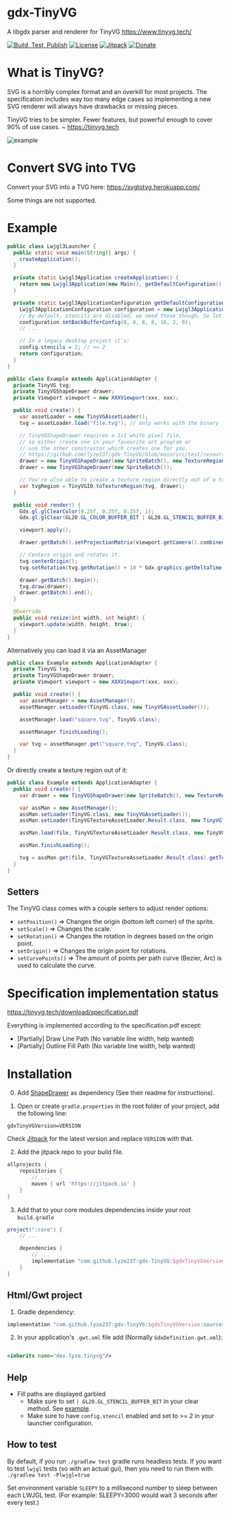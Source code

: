 # gdx-TinyVG

A libgdx parser and renderer for TinyVG https://www.tinyvg.tech/

[![Build, Test, Publish](https://github.com/lyze237/gdx-TinyVG/workflows/Test/badge.svg?branch=main)](https://github.com/lyze237/gdx-TinyVG/actions?query=workflow%3A%22Test%22)
[![License](https://img.shields.io/github/license/lyze237/gdx-TinyVG)](https://github.com/lyze237/gdx-TinyVG/blob/main/LICENSE)
[![Jitpack](https://jitpack.io/v/lyze237/gdx-TinyVG.svg)](https://jitpack.io/#lyze237/gdx-TinyVG)
[![Donate](https://img.shields.io/badge/Donate-%3C3-red)](https://coffee.lyze.dev)

# What is TinyVG?

SVG is a horribly complex format and an overkill for most projects. The specification includes way too many edge cases so implementing a new SVG renderer will always have drawbacks or missing pieces.

TinyVG tries to be simpler. Fewer features, but powerful enough to cover 90% of use cases. ~ https://tinyvg.tech

![example](example.gif)

# Convert SVG into TVG

Convert your SVG into a TVG here: https://svgtotvg.herokuapp.com/

Some things are not supported.

# Example

```java
public class Lwjgl3Launcher {
  public static void main(String[] args) {
    createApplication();
  }

  private static Lwjgl3Application createApplication() {
    return new Lwjgl3Application(new Main(), getDefaultConfiguration());
  }

  private static Lwjgl3ApplicationConfiguration getDefaultConfiguration() {
    Lwjgl3ApplicationConfiguration configuration = new Lwjgl3ApplicationConfiguration();
    // By default, stencils are disabled, we need those though. So let's enable them here (It's the 6th value. Change that to >= 2).
    configuration.setBackBufferConfig(8, 8, 8, 8, 16, 2, 0);
    // ...

    // In a legacy desktop project it's:
    config.stencils = 2; // >= 2
    return configuration;
  }
}

public class Example extends ApplicationAdapter {
  private TinyVG tvg;
  private TinyVGShapeDrawer drawer;
  private Viewport viewport = new XXXViewport(xxx, xxx);

  public void create() {
    var assetLoader = new TinyVGAssetLoader();
    tvg = assetLoader.load("file.tvg"); // only works with the binary file format

    // TinyVGShapeDrawer requires a 1x1 white pixel file,
    // so either create one in your favourite art program or
    // use the other constructor which creates one for you.
    // https://github.com/lyze237/gdx-TinyVG/blob/main/src/test/resources/pixel.png
    drawer = new TinyVGShapeDrawer(new SpriteBatch(), new TextureRegion(new Texture("pixel.png")));
    drawer = new TinyVGShapeDrawer(new SpriteBatch());

    // You're also able to create a texture region directly out of a tvg file:
    var tvgRegion = TinyVGIO.toTextureRegion(tvg, drawer);
  }

  public void render() {
    Gdx.gl.glClearColor(0.25f, 0.25f, 0.25f, 1);
    Gdx.gl.glClear(GL20.GL_COLOR_BUFFER_BIT | GL20.GL_STENCIL_BUFFER_BIT); // GL20.GL_STENCIL_BUFFER_BIT is very important

    viewport.apply();

    drawer.getBatch().setProjectionMatrix(viewport.getCamera().combined);

    // Centers origin and rotates it.
    tvg.centerOrigin();
    tvg.setRotation(tvg.getRotation() + 10 * Gdx.graphics.getDeltaTime());

    drawer.getBatch().begin();
    tvg.draw(drawer);
    drawer.getBatch().end();
  }

  @Override
  public void resize(int width, int height) {
    viewport.update(width, height, true);
  }
}
```

Alternatively you can load it via an AssetManager
```java
public class Example extends ApplicationAdapter {
  private TinyVG tvg;
  private TinyVGShapeDrawer drawer;
  private Viewport viewport = new XXXViewport(xxx, xxx);

  public void create() {
    var assetManager = new AssetManager();
    assetManager.setLoader(TinyVG.class, new TinyVGAssetLoader());

    assetManager.load("square.tvg", TinyVG.class);

    assetManager.finishLoading();

    var tvg = assetManager.get("square.tvg", TinyVG.class);
  }
}
```
Or directly create a texture region out of it:
```java
public class Example extends ApplicationAdapter {
  public void create() {
    var drawer = new TinyVGShapeDrawer(new SpriteBatch(), new TextureRegion(new Texture("pixel.png")));

    var assMan = new AssetManager();
    assMan.setLoader(TinyVG.class, new TinyVGAssetLoader());
    assMan.setLoader(TinyVGTextureAssetLoader.Result.class, new TinyVGTextureAssetLoader());

    assMan.load(file, TinyVGTextureAssetLoader.Result.class, new TinyVGTextureAssetLoader.Parameters(drawer));

    assMan.finishLoading();

    tvg = assMan.get(file, TinyVGTextureAssetLoader.Result.class).getTextureRegion();
  }
}
```

## Setters

The TinyVG class comes with a couple setters to adjust render options:

* `setPosition()` => Changes the origin (bottom left corner) of the sprite.
* `setScale()` => Changes the scale.
* `setRotation()` => Changes the rotation in degrees based on the origin point.
* `setOrigin()` => Changes the origin point for rotations.
* `setCurvePoints()` => The amount of points per path curve (Bezier, Arc) is used to calculate the curve.

# Specification implementation status

https://tinyvg.tech/download/specification.pdf

Everything is implemented according to the specification.pdf except:
* [Partially] Draw Line Path (No variable line width, help wanted)
* [Partially] Outline Fill Path (No variable line width, help wanted)

# Installation

0. Add [ShapeDrawer](https://github.com/earlygrey/shapedrawer) as dependency (See their readme for instructions).

1. Open or create `gradle.properties` in the root folder of your project, add the following line:

```properties
gdxTinyVGVersion=VERSION
```

Check [Jitpack](https://jitpack.io/#lyze237/gdx-TinyVG/) for the latest version and replace `VERSION` with that.

2. Add the jitpack repo to your build file.

```groovy
allprojects {
    repositories {
        // ...
        maven { url 'https://jitpack.io' }
    }
}
```

3. Add that to your core modules dependencies inside your root `build.gradle`

```groovy
project(":core") {
    // ...

    dependencies {
        // ...
        implementation "com.github.lyze237:gdx-TinyVG:$gdxTinyVGVersion"
    }
}
```

## Html/Gwt project

1. Gradle dependency:

```groovy
implementation "com.github.lyze237:gdx-TinyVG:$gdxTinyVGVersion:sources"
```

2. In your application's `.gwt.xml` file add (Normally `GdxDefinition.gwt.xml`):

```xml

<inherits name="dev.lyze.tinyvg"/>
```

## Help

* Fill paths are displayed garbled
  * Make sure to set `| GL20.GL_STENCIL_BUFFER_BIT` in your clear method. See [example](#example).
  * Make sure to have `config.stencil` enabled and set to >= 2 in your launcher configuration.

## How to test

By default, if you run `./gradlew test` gradle runs headless tests. If you want to test `lwjgl` tests (so with an actual
gui), then you need to run them with `./gradlew test -Plwjgl=true`

Set environment variable `SLEEPY` to a millisecond number to sleep between each LWJGL test. (For example: SLEEPY=3000 would wait 3 seconds after every test.)
